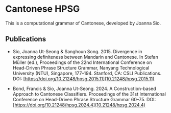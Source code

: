 # Cantonese HPSG

This is a computational grammar of Cantonese, developed by Joanna Sio.



## Publications

* Sio, Joanna Ut-Seong & Sanghoun Song. 2015. Divergence in expressing definiteness between Mandarin and Cantonese. In Stefan Müller (ed.), Proceedings of
the 22nd International Conference on Head-Driven Phrase Structure Grammar, Nanyang Technological University (NTU), Singapore, 177–194. Stanford, CA:
CSLI Publications. DOI: [https://doi.org/10.21248/hpsg.2015.11](10.21248/hpsg.2015.11)

* Bond, Francis & Sio, Joanna Ut-Seong. 2024. A Construction-based Approach to Cantonese Classifiers. Proceedings of the 31st International Conference on Head-Driven Phrase Structure Grammar 60–75. DOI:[https://doi.org/10.21248/hpsg.2024.4](10.21248/hpsg.2024.4)

